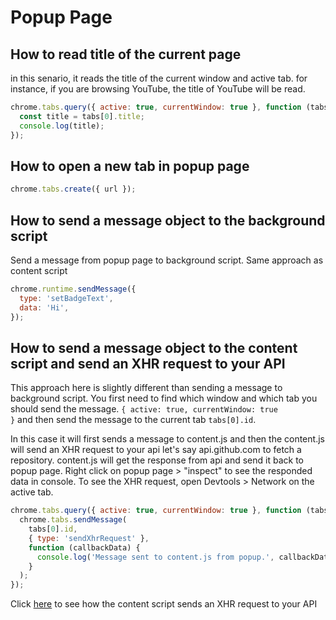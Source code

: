 # Popup Page

## How to read title of the current page

in this senario, it reads the title of the current window and active tab. for instance, if you are browsing YouTube, the title of YouTube will be read.

```javascript
chrome.tabs.query({ active: true, currentWindow: true }, function (tabs) {
  const title = tabs[0].title;
  console.log(title);
});
```

## How to open a new tab in popup page

```javascript
chrome.tabs.create({ url });
```

## How to send a message object to the background script

Send a message from popup page to background script. Same approach as content script

```javascript
chrome.runtime.sendMessage({
  type: 'setBadgeText',
  data: 'Hi',
});
```

## How to send a message object to the content script and send an XHR request to your API

This approach here is slightly different than sending a message to background script. You first need to find which window and which tab you should send the message. <code>{ active: true, currentWindow: true }</code> and then send the message to the current tab <code>tabs[0].id</code>.

In this case it will first sends a message to content.js and then the content.js will send an XHR request to your api let's say api.github.com to fetch a repository. content.js will get the response from api and send it back to popup page. Right click on popup page > "inspect" to see the responded data in console. To see the XHR request, open Devtools > Network on the active tab.

```javascript
chrome.tabs.query({ active: true, currentWindow: true }, function (tabs) {
  chrome.tabs.sendMessage(
    tabs[0].id,
    { type: 'sendXhrRequest' },
    function (callbackData) {
      console.log('Message sent to content.js from popup.', callbackData);
    }
  );
});
```

Click
[here](content?id=how-to-send-an-xhr-request-to-your-api)
to see how the content script sends an XHR request to your API
